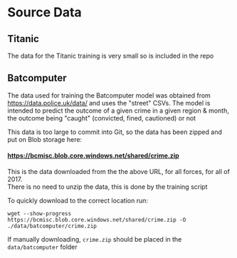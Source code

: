 # Source Data

## Titanic
The data for the Titanic training is very small so is included in the repo

## Batcomputer
The data used for training the Batcomputer model was obtained from https://data.police.uk/data/ and uses the "street" CSVs. The model is intended to predict the outcome of a given crime in a given region & month, the outcome being "caught" (convicted, fined, cautioned) or not


This data is too large to commit into Git, so the data has been zipped and put on Blob storage here: 

#### https://bcmisc.blob.core.windows.net/shared/crime.zip 

This is the data downloaded from the the above URL, for all forces, for all of 2017.  
There is no need to unzip the data, this is done by the training script

To quickly download to the correct location run:
```
wget --show-progress https://bcmisc.blob.core.windows.net/shared/crime.zip -O ./data/batcomputer/crime.zip
```

If manually downloading, `crime.zip` should be placed in the `data/batcomputer` folder